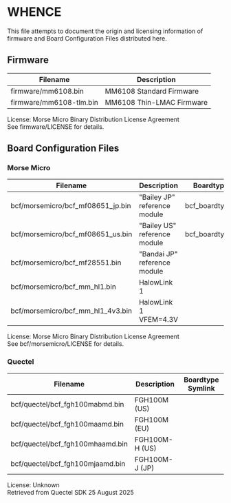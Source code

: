 # WHENCE
This file attempts to document the origin and licensing information of firmware and Board Configuration Files distributed here.
## Firmware
| Filename | Description |
| -------- | ----------- |
| firmware/mm6108.bin | MM6108 Standard Firmware |
| firmware/mm6108-tlm.bin | MM6108 Thin-LMAC Firmware |

License: Morse Micro Binary Distribution License Agreement  
See firmware/LICENSE for details.

## Board Configuration Files
### Morse Micro
| Filename | Description | Boardtype Symlink |
| -------- | ----------- | ----------------- |
| bcf/morsemicro/bcf\_mf08651\_jp.bin | "Bailey JP" reference module | bcf\_boardtype\_0802.bin |
| bcf/morsemicro/bcf\_mf08651\_us.bin | "Bailey US" reference module | bcf\_boardtype\_0801.bin |
| bcf/morsemicro/bcf\_mf28551.bin | "Bandai JP" reference module | |
| bcf/morsemicro/bcf\_mm\_hl1.bin | HalowLink 1 | |
| bcf/morsemicro/bcf\_mm\_hl1\_4v3.bin | HalowLink 1 VFEM=4.3V| |

License: Morse Micro Binary Distribution License Agreement  
See bcf/morsemicro/LICENSE for details.

### Quectel
| Filename | Description | Boardtype Symlink |
| -------- | ----------- | ----------------- |
| bcf/quectel/bcf_fgh100mabmd.bin | FGH100M (US) | |
| bcf/quectel/bcf_fgh100maamd.bin | FGH100M (EU) | |
| bcf/quectel/bcf_fgh100mhaamd.bin | FGH100M-H (US) | |
| bcf/quectel/bcf_fgh100mjaamd.bin | FGH100M-J (JP) | |

License: Unknown  
Retrieved from Quectel SDK 25 August 2025

